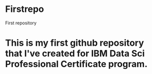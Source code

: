 # Firstrepo
First repository

# This is my first github repository that I've created for IBM Data Sci Professional Certificate program. 

